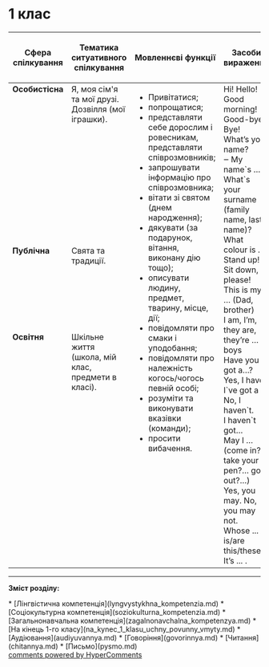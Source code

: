 <div id="hypercomments_widget" class="js-hypercomments-widget invisible"></div>

# 1 клас

<table>
<thead>
  <tr>
    <th width="10%" align="center"><p>Сфера спілкування</p></td>
    <th width="10%" align="center"><p>Тематика ситуативного спілкування</p></td>
    <th width="40%" align="center"><p>Мовленнєві функції</p></td>
    <th width="60%" align="center"><p>Засоби вираження</p></td>
  </tr>
</thead>
<tbody>
  <tr>
    <td width="10%" style="vertical-align:top !important;">
<b>Особистісна</b></td>
    <td width="10%" style="vertical-align:top !important;">
Я, моя сім'я та мої друзі.<br>
Дозвілля (мої іграшки).</td>
    <td width="40%" style="vertical-align:top !important;" rowspan="3">
<ul type="disc">
<li>Привітатися;</li>
<li>попрощатися;</li>
<li>представляти себе дорослим і ровесникам, представляти співрозмовників;</li>
<li>запрошувати інформацію про співрозмовника;</li>
<li>вітати зі святом (днем народження);</li>
<li>дякувати (за подарунок, вітання, виконану дію тощо);</li>
<li>описувати людину, предмет, тварину, місце, дії;</li>
<li>повідомляти про смаки і уподобання;</li>
<li>повідомляти про належність когось/чогось певній особі;</li>
<li>розуміти та виконувати вказівки (команди);</li>
<li>просити вибачення.</li>
</ul>
</td>
    <td width="60%" style="vertical-align:top !important;" rowspan="3">
Hi! Hello! Good morning!<br>
Good-bye! Bye!<br>
What’s your name?<br>
‒ My name`s …<br>
What`s your surname (family name, last name)?<br>
What colour is ...?<br>
Stand up! Sit down, please!<br>
This is my … (Dad, brother)<br>
I am, I’m, they are, they’re … boys<br>
Have you got a…? Yes, I have.<br>
I`ve got a …<br>
No, I haven`t.<br>
I haven`t got…<br>
May I … (come in?… take your pen?… go out?…)<br>
Yes, you may. No, you may not.<br>
Whose ... is/are this/these?<br>
It’s ... .<br>
</td>
  </tr>
<tr>
    <td width="10%" style="vertical-align:top !important;">
<b>Публічна</b></td>
    <td width="10%" style="vertical-align:top !important;">
Свята та традиції.</td>
</tr>
<tr>
    <td width="10%" style="vertical-align:top !important;">
<b>Освітня</b></td>
    <td width="10%" style="vertical-align:top !important;">
Шкільне життя (школа, мій клас, предмети в класі).</td>
</tr>
</tbody>
</table>

<hr>
<p><b>Зміст розділу:</b></p>
   * [Лінгвістична компетенція](lyngvystykhna_kompetenzia.md)
   * [Соціокультурна компетенція](soziokulturna_kompetenzia.md)
   * [Загальнонавчальна компетенція](zagalnonavchalna_kompetenzya.md)
   * [На кінець 1-го класу](na_kynec_1_klasu_uchny_povunny_vmyty.md)
       * [Аудіювання](audiyuvannya.md)
       * [Говоріння](govorinnya.md)
       * [Читання](chitannya.md)
       * [Письмо](pysmo.md)

<div class="js-hypercomments-container">
    <a href="http://hypercomments.com" class="hc-link" title="comments widget">comments powered by HyperComments</a>
</div>